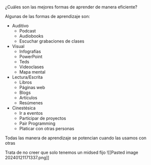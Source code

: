 ¿Cuáles son las mejores formas de aprender de manera eficiente?

Algunas de las formas de aprendizaje son:

- Auditivo
	- Podcast
	- Audiobooks
	- Escuchar grabaciones de clases
- Visual
	- Infografías
	- PowerPoint
	- Teds
	- Videoclases
	- Mapa mental
- Lectura/Escrita
	- Libros
	- Páginas web
	- Blogs
	- Artículos
	- Resúmenes
- Cinestésica
	- Ir a eventos
	- Participar de proyectos
	- Pair Programming
	- Platicar con otras personas

Todas las manera de aprendizaje se potencian cuando las usamos con otras

Trata de no creer que solo tenemos un midsed fijo
![[Pasted image 20240121171337.png]]


